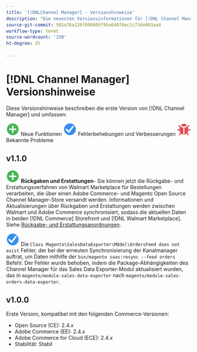 ```yaml
---
title: '[!DNLChannel Manager] - Versionshinweise'
description: "Die neuesten Versionsinformationen für [!DNL Channel Manager] von Adobe Commerce."
source-git-commit: 501a76a126f090805f95e64078ec2c73de003aa4
workflow-type: tm+mt
source-wordcount: '158'
ht-degree: 2%

---
```


# [!DNL Channel Manager] Versionshinweise

Diese Versionshinweise beschreiben die erste Version von [!DNL Channel Manager] und umfassen:

![Neu](../assets/new.svg) Neue Funktionen
![Problem behoben](../assets/fix.svg) Fehlerbehebungen und Verbesserungen
![Bekanntes Problem](../assets/bug.svg) Bekannte Probleme


## v1.1.0

![Neu](../assets/new.svg)<!--CHAN-5204--> **Rückgaben und Erstattungen**- Sie können jetzt die Rückgabe- und Erstattungsverfahren von Walmart Marketplace für Bestellungen verarbeiten, die über einen Adobe Commerce- und Magento Open Source Channel Manager-Store versandt werden. Informationen und Aktualisierungen über Rückgaben und Erstattungen werden zwischen Walmart und Adobe Commerce synchronisiert, sodass die aktuellen Daten in beiden [!DNL Commerce] Storefront und [!DNL Walmart Marketplace]. Siehe [Rückgabe- und Erstattungsanordnungen](return-refund-orders.md).

![Fest](../assets/fix.svg)<!--CHAN-5661--> Die `Class Magento\SalesDataExporter\MOdel\OrdersFeed does not exist` Fehler, der bei der erneuten Synchronisierung der Kanalmanager auftrat, um Daten mithilfe der `bin/magento saas:resync --feed orders` Befehl. Der Fehler wurde behoben, indem die Package-Abhängigkeiten des Channel Manager für das Sales Data Exporter-Modul aktualisiert wurden, das in `magento/module-sales-data-exporter` nach `magento/module-sales-orders-data-exporter`.

## v1.0.0

Erste Version, kompatibel mit den folgenden Commerce-Versionen:

* Open Source (CE): 2.4.x
* Adobe Commerce (EE): 2.4.x
* Adobe Commerce for Cloud (ECE): 2.4.x
* Stabilität: Stabil

